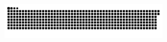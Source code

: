 <picture>
  <source media="(prefers-color-scheme: dark)" srcset="https://raw.githubusercontent.com/MarineHakobyan/MarineHakobyan/5bacd022b0b67c395594bb7316eb082c81b31e8f/github-contribution-grid-snake-dark.svg" />
  <source media="(prefers-color-scheme: light)" srcset="https://raw.githubusercontent.com/MarineHakobyan/MarineHakobyan/5bacd022b0b67c395594bb7316eb082c81b31e8f/github-contribution-grid-snake.svg" />
  <img alt="github-snake" src="https://raw.githubusercontent.com/MarineHakobyan/MarineHakobyan/5bacd022b0b67c395594bb7316eb082c81b31e8f/github-contribution-grid-snake-dark.svg" />
</picture>
